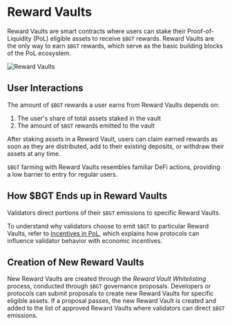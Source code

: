 # Reward Vaults

Reward Vaults are smart contracts where users can stake their Proof-of-Liquidity (PoL) eligible assets to receive `$BGT` rewards. Reward Vaults are the only way to earn `$BGT` rewards, which serve as the basic building blocks of the PoL ecosystem.

![Reward Vaults](/assets/reward-vaults.png)

## User Interactions

The amount of `$BGT` rewards a user earns from Reward Vaults depends on:

1. The user's share of total assets staked in the vault
2. The amount of `$BGT` rewards emitted to the vault

After staking assets in a Reward Vault, users can claim earned rewards as soon as they are distributed, add to their existing deposits, or withdraw their assets at any time.

`$BGT` farming with Reward Vaults resembles familiar DeFi actions, providing a low barrier to entry for regular users.

## How $BGT Ends up in Reward Vaults

Validators direct portions of their `$BGT` emissions to specific Reward Vaults.

To understand why validators choose to emit `$BGT` to particular Reward Vaults, refer to [Incentives in PoL](/learn/pol/incentives), which explains how protocols can influence validator behavior with economic incentives.

## Creation of New Reward Vaults

New Reward Vaults are created through the _Reward Vault Whitelisting_ process, conducted through `$BGT` governance proposals. Developers or protocols can submit proposals to create new Reward Vaults for specific eligible assets. If a proposal passes, the new Reward Vault is created and added to the list of approved Reward Vaults where validators can direct `$BGT` emissions.
